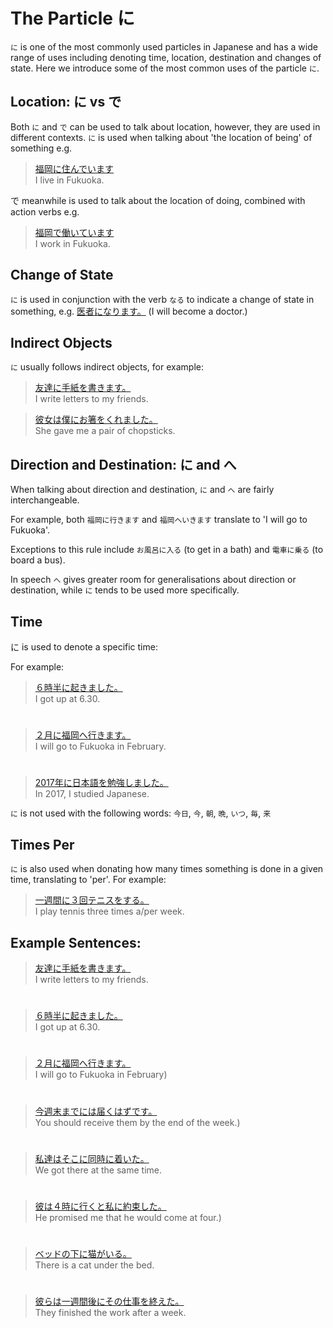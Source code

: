# The Particle に

`に` is one of the most commonly used particles in Japanese and has a wide range of uses including denoting time, location, destination and changes of state. Here we introduce some of the most common uses of the particle `に`.

## Location: に vs で
Both `に` and `で` can be used to talk about location, however, they are used in different contexts. `に` is used when talking about 'the location of being' of something e.g. 

> [福岡に住んでいます]()  
> I live in Fukuoka. 

で meanwhile is used to talk about the location of doing, combined with action verbs e.g. 

> [福岡で働いています]()  
> I work in Fukuoka.

## Change of State
`に` is used in conjunction with the verb `なる` to indicate a change of state in something, e.g. [医者になります。]() (I will become a doctor.)

## Indirect Objects
`に` usually follows indirect objects, for example:

> [友達に手紙を書きます。]()   
> I write letters to my friends.

> [彼女は僕にお箸をくれました。]()   
> She gave me a pair of chopsticks.

## Direction and Destination: に and へ
When talking about direction and destination, `に` and `へ` are fairly interchangeable.

For example, both `福岡に行きます` and `福岡へいきます` translate to 'I will go to Fukuoka'. 

Exceptions to this rule include `お風呂に入る` (to get in a bath) and `電車に乗る` (to board a bus).

In speech `へ` gives greater room for generalisations about direction or destination, while `に` tends to be used more specifically.

## Time
に is used to denote a specific time:

For example: 
> [６時半に起きました。]()     
> I got up at 6.30.

#

> [２月に福岡へ行きます。]()     
> I will go to Fukuoka in February.

#

> [2017年に日本語を勉強しました。]()   
> In 2017, I studied Japanese.

`に` is not used with the following words: `今日`, `今`, `朝`, `晩`, `いつ`, `毎`, `来`

## Times Per
`に` is also used when donating how many times something is done in a given time, translating to 'per'. For example: 

> [一週間に３回テニスをする。]()   
> I play tennis three times a/per week.

## Example Sentences:
> [友達に手紙を書きます。]()   
> I write letters to my friends.

#

> [６時半に起きました。]()   
> I got up at 6.30.

#

> [２月に福岡へ行きます。]()   
>I will go to Fukuoka in February)

#

> [今週末までには届くはずです。]()   
> You should receive them by the end of the week.)

#

> [私達はそこに同時に着いた。]()   
> We got there at the same time.

#

> [彼は４時に行くと私に約束した。]()   
> He promised me that he would come at four.)

#

> [ベッドの下に猫がいる。]()   
> There is a cat under the bed.

#

> [彼らは一週間後にその仕事を終えた。]()   
> They finished the work after a week.


